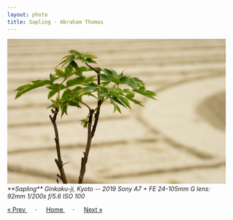 ```yaml
---
layout: photo
title: Sapling · Abraham Thomas
---
```


<img src="/assets/photos/Sapling.jpg" width="540px" class="photo">

<i>
**Sapling**  
Ginkaku-ji, Kyoto -- 2019  
Sony A7 + FE 24-105mm G lens: 92mm 1/200s f/5.6 ISO 100
</i>

<a href="/gallery/gateway"> &laquo; Prev </a> &emsp; · &emsp; 
<a href="/gallery"> Home </a> &emsp; · &emsp; 
<a href="/gallery/daitokuji"> Next &raquo; </a>
